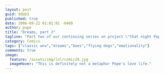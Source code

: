 ```yaml
---
layout: post
guid: 9dab3
published: true
date: 2006-09-22 01:01:01 -0400
author: pope
title: "Dreams, part 2"
tagline: "Part two of our continuing series on project \"that night Pope had a bunch of weird dreams that definitely didn\'t have any symbolism or anything I swear.\" "
category: Comics
tags: ["classic wnv","dreams","bees","flying dogs","emotionality"]
comments: true 
image:
  feature: /assets/img/lol/comic28.jpg
  imageHover: "This is definitely not a metaphor Pope's love life."
---
```


